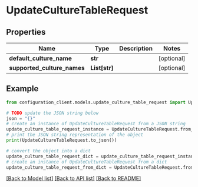 # UpdateCultureTableRequest


## Properties

Name | Type | Description | Notes
------------ | ------------- | ------------- | -------------
**default_culture_name** | **str** |  | [optional] 
**supported_culture_names** | **List[str]** |  | [optional] 

## Example

```python
from configuration_client.models.update_culture_table_request import UpdateCultureTableRequest

# TODO update the JSON string below
json = "{}"
# create an instance of UpdateCultureTableRequest from a JSON string
update_culture_table_request_instance = UpdateCultureTableRequest.from_json(json)
# print the JSON string representation of the object
print(UpdateCultureTableRequest.to_json())

# convert the object into a dict
update_culture_table_request_dict = update_culture_table_request_instance.to_dict()
# create an instance of UpdateCultureTableRequest from a dict
update_culture_table_request_from_dict = UpdateCultureTableRequest.from_dict(update_culture_table_request_dict)
```
[[Back to Model list]](../README.md#documentation-for-models) [[Back to API list]](../README.md#documentation-for-api-endpoints) [[Back to README]](../README.md)


